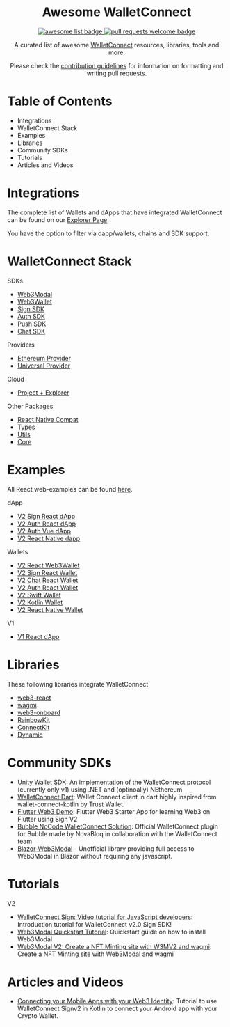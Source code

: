 <div align="center">
  <h1 align="center">Awesome WalletConnect</h1>
  <p align="center">
    <a href="https://github.com/sindresorhus/awesome">
      <img alt="awesome list badge" src="https://cdn.rawgit.com/sindresorhus/awesome/d7305f38d29fed78fa85652e3a63e154dd8e8829/media/badge.svg">
    </a>
    <a href="http://makeapullrequest.com">
      <img alt="pull requests welcome badge" src="https://img.shields.io/badge/PRs-welcome-brightgreen.svg?style=flat">
    </a>
  </p>
  <p align="center">A curated list of awesome <a href="http://walletconnect.com/">WalletConnect</a> resources, libraries, tools and more.</p>
  <p align="center">Please check the <a href="Contribution.md">contribution guidelines</a> for information on formatting and writing pull requests.</p>
</div>

# Table of Contents

- Integrations
- WalletConnect Stack
- Examples
- Libraries
- Community SDKs
- Tutorials
- Articles and Videos

# Integrations

The complete list of Wallets and dApps that have integrated WalletConnect can be found on our [Explorer Page](https://explorer.walletconnect.com/).

You have the option to filter via dapp/wallets, chains and SDK support.

# WalletConnect Stack

SDKs

- [Web3Modal](https://web3modal.com/)
- [Web3Wallet](https://docs.walletconnect.com/2.0/web3wallet/about)
- [Sign SDK](https://docs.walletconnect.com/2.0/api/sign)
- [Auth SDK](https://docs.walletconnect.com/2.0/api/auth)
- [Push SDK](https://docs.walletconnect.com/2.0/api/push/prerequisites)
- [Chat SDK](https://docs.walletconnect.com/2.0/api/chat)

Providers

- [Ethereum Provider](https://docs.walletconnect.com/2.0/javascript/providers/ethereum)
- [Universal Provider](https://docs.walletconnect.com/2.0/javascript/providers/universal)

Cloud

- [Project + Explorer](https://cloud.walletconnect.com/sign-in)

Other Packages

- [React Native Compat](https://github.com/WalletConnect/walletconnect-monorepo/tree/v2.0/packages/react-native-compat)
- [Types](https://github.com/WalletConnect/walletconnect-monorepo/tree/v2.0/packages/types)
- [Utils](https://github.com/WalletConnect/walletconnect-monorepo/tree/v2.0/packages/utils)
- [Core](https://github.com/WalletConnect/walletconnect-monorepo/tree/v2.0/packages/core)

# Examples

All React web-examples can be found [here](https://github.com/WalletConnect/web-examples).

dApp

- [V2 Sign React dApp](https://react-app.walletconnect.com/)
- [V2 Auth React dApp](https://react-auth-dapp.walletconnect.com/)
- [V2 Auth Vue dApp](https://vue-dapp-auth.vercel.app/)
- [V2 React Native dapp](https://github.com/WalletConnect/react-native-examples)

Wallets

- [V2 React Web3Wallet](https://react-wallet.walletconnect.com/)
- [V2 Sign React Wallet](https://react-wallet.walletconnect.com/)
- [V2 Chat React Wallet](https://react-wallet-chat.walletconnect.com/)
- [V2 Auth React Wallet](https://react-auth-wallet.vercel.app/)
- [V2 Swift Wallet](https://github.com/WalletConnect/WalletConnectSwiftV2/tree/main/Example)
- [V2 Kotlin Wallet](https://github.com/WalletConnect/WalletConnectKotlinV2/tree/develop/samples)
- [V2 React Native Wallet](https://github.com/WalletConnect/react-native-examples)

V1

- [V1 React dApp](https://example.walletconnect.org/)

# Libraries

These following libraries integrate WalletConnect

- [web3-react](https://github.com/Uniswap/web3-react)
- [wagmi](https://wagmi.sh/)
- [web3-onboard](https://onboard.blocknative.com/)
- [RainbowKit](https://www.rainbowkit.com/)
- [ConnectKit](https://docs.family.co/connectkit)
- [Dynamic](https://www.dynamic.xyz)

# Community SDKs

- [Unity Wallet SDK](https://github.com/WalletConnect/WalletConnectSharp/tree/1.0): An implementation of the WalletConnect protocol (currently only v1) using .NET and (optinoally) NEthereum
- [WalletConnect Dart](https://github.com/Orange-Wallet/wallet-connect-dart): Wallet Connect client in dart highly inspired from wallet-connect-kotlin by Trust Wallet.
- [Flutter Web3 Demo](https://gitlab.com/graflr/flutter_web3_demo): Flutter Web3 Starter App for learning Web3 on Flutter using Sign V2
- [Bubble NoCode WalletConnect Solution](https://bubble.io/plugin/walletconnect-official-1666178128464x529020524869713900): Official WalletConnect plugin for Bubble made by NovaBloq in collaboration with the WalletConnect team
- [Blazor-Web3Modal](https://github.com/pingu2k4/blazor-web3modal) - Unofficial library providing full access to Web3Modal in Blazor without requiring any javascript.

# Tutorials

V2

- [WalletConnect Sign: Video tutorial for JavaScript developers](https://www.youtube.com/watch?v=jRaAy-hykLU&ab_channel=WalletConnect): Introduction tutorial for WalletConnect v2.0 Sign SDK!
- [Web3Modal Quickstart Tutorial](https://www.youtube.com/watch?v=VLNIMfiUtyw&ab_channel=WalletConnect): Quickstart guide on how to install Web3Modal
- [Web3Modal V2: Create a NFT Minting site with W3MV2 and wagmi](https://www.youtube.com/watch?v=SViUpuwLKzc&ab_channel=TomTerado): Create a NFT Minting site with Web3Modal and wagmi

# Articles and Videos

- [Connecting your Mobile Apps with your Web3 Identity](https://medium.com/@hira.siddiqui/connecting-your-mobile-apps-with-your-web3-identity-ef0416033419): Tutorial to use WalletConnect Signv2 in Kotlin to connect your Android app with your Crypto Wallet.
